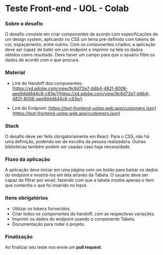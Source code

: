 # Teste Front-end - UOL - Colab

### Sobre o desafio

O desafio consiste em criar componentes de acordo com especificações de um design system, aplicando no CSS um tema pré-definido com tokens de cor, espaçamento, entre outros. Com os componentes criados, a aplicação deve ser capaz de bater em um endpoint e imprimir na tela os dados obtidos como resultado. Deve haver um campo para que o usuário filtre os dados de acordo com o que procura.

### Material

- Link do Handoff dos componentes:
  [https://xd.adobe.com/view/9c6d72e7-b6b4-482f-8008-aee9ddd844c8-c93e/](https://xd.adobe.com/view/9c6d72e7-b6b4-482f-8008-aee9ddd844c8-c93e/)

- Link do Endpoint:
  [https://test-frontend-uolpp.web.app/customers.json](https://test-frontend-uolpp.web.app/customers.json)

### Stack

O desafio deve ser feito obrigatoriamente em React. Para o CSS, não há uma definição, podendo ser de escolha da pessoa realizadora. Outras bibliotecas também podem ser usadas caso haja necessidade.

### Fluxo da aplicação

A aplicação deve iniciar em uma página com um botão para baixar os dados do endpoint e mostrá-los em tela através da Tabela. O usuário deve ser capaz de filtrar por email, fazendo com que a tabela mostre apenas o item que contenha o que foi inserido no Input.

### Itens obrigatórios

- Utilizar os tokens fornecidos.
- Criar todos os componentes do handoff, com as respectivas variações.
- Imprimir os dados do endpoint usando o componente Tabela.
- Documentação para rodar o projeto.

### Finalização

Ao finalizar seu teste nos envie um **pull request**.
